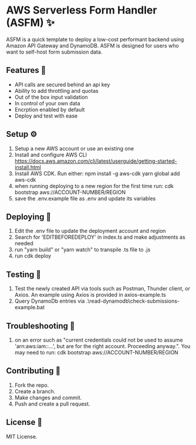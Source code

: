 # AWS Serverless Form Handler (ASFM) ✨

ASFM is a quick template to deploy a low-cost performant backend using Amazon API Gateway and DynamoDB.
ASFM is designed for users who want to self-host form submission data.

## Features 🌟

- API calls are secured behind an api key
- Ability to add throttling and quotas
- Out of the box input validation
- In control of your own data
- Encrption enabled by default
- Deploy and test with ease

## Setup ⚙️

1. Setup a new AWS account or use an existing one
1. Install and configure AWS CLI https://docs.aws.amazon.com/cli/latest/userguide/getting-started-install.html
1. Install AWS CDK. Run either:
    npm install -g aws-cdk
    yarn global add aws-cdk
1. when running deploying to a new region for the first time run:
    cdk bootstrap aws://ACCOUNT-NUMBER/REGION
1. save the .env.example file as .env and update its variables

## Deploying 🚀

1. Edit the .env file to update the deployment account and region
1. Search for 'EDITBEFOREDEPLOY' in index.ts and make adjustments as needed
1. run "yarn build" or "yarn watch" to transpile .ts file to .js
1. run cdk deploy

## Testing 🧪

1. Test the newly created API via tools such as Postman, Thunder client, or Axios. An example using Axios is provided in axios-example.ts
1. Query DynamoDb entries via .\read-dynamodb\check-submissions-example.bat

## Troubleshooting 🐛
1. on an error such as "current credentials could not be used to assume 'arn:aws:iam::...', but are for the right account. Proceeding anyway.". You may need to run: 
    cdk bootstrap aws://ACCOUNT-NUMBER/REGION

## Contributing 🤝

1. Fork the repo.
2. Create a branch.
3. Make changes and commit.
4. Push and create a pull request.

## License 📄
MIT License. 